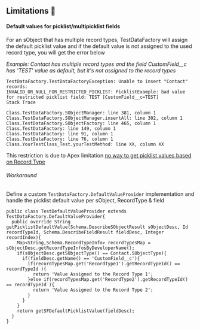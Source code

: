 
## Limitations 🛑


#### Default values for picklist/multipicklist fields


For an sObject that has multiple record types, TestDataFactory will assign the default picklist value and if the default value is not assigned to the used record type, you will get the error below

*Example: Contact has multiple record types and the field CustomField__c has 'TEST' value as default, but it's not assigned to the record types*
	
    TestDataFactory.TestDataFactoryException: Unable to insert "Contact" records: 
    INVALID_OR_NULL_FOR_RESTRICTED_PICKLIST: PicklistExample: bad value for restricted picklist field: TEST [CustomField__c=TEST]
    Stack Trace 

    Class.TestDataFactory.SObjectManager: line 381, column 1
    Class.TestDataFactory.SObjectManager.insertAll: line 302, column 1
    Class.TestDataFactory.SObjectFactory: line 465, column 1
    Class.TestDataFactory: line 149, column 1
    Class.TestDataFactory: line 91, column 1
    Class.TestDataFactory: line 76, column 1
    Class.YourTestClass_Test.yourTestMethod: line XX, column XX

This restriction is due to Apex limitation [no way to get picklist values based on Record Type](https://success.salesforce.com/ideaView?id=08730000000gNpLAAU) 

###### Workaround

Define a custom ``TestDataFactory.DefaultValueProvider`` implementation and handle the picklist default value per sObject, RecordType & field


  ```apex
public class TestDefaultValueProvider extends TestDataFactory.DefaultValueProvider{
    public override String getPicklistDefaultValue(Schema.DescribeSObjectResult sObjectDesc, Id recordTypeId, Schema.DescribeFieldResult fieldDesc, Integer recordIndex){
      Map<String,Schema.RecordTypeInfo> recordTypesMap = sObjectDesc.getRecordTypeInfosByDeveloperName();
      if(sObjectDesc.getSObjectType() == Contact.SObjectType){
        if(fieldDesc.getName() == 'CustomField__c'){
          if(recordTypesMap.get('RecordType1').getRecordTypeId() == recordTypeId ){
            return 'Value Assigned to the Record Type 1';
          }else if(recordTypesMap.get('RecordType2').getRecordTypeId() == recordTypeId ){
            return 'Value Assigned to the Record Type 2';
          }
        }
      }
      return getSFDefaultPicklistValue(fieldDesc);
    }
  }
  ```

